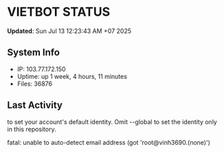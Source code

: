 # VIETBOT STATUS
**Updated**: Sun Jul 13 12:23:43 AM +07 2025

## System Info
- IP: 103.77.172.150
- Uptime: up 1 week, 4 hours, 11 minutes
- Files: 36876

## Last Activity

to set your account's default identity.
Omit --global to set the identity only in this repository.

fatal: unable to auto-detect email address (got 'root@vinh3690.(none)')
